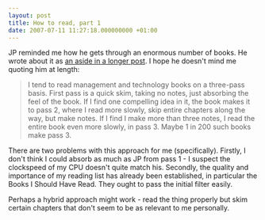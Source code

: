 ```yaml
---
layout: post
title: How to read, part 1
date: 2007-07-11 11:27:18.000000000 +01:00
---
```

JP reminded me how he gets through an enormous number of books. He wrote about it as <a target="_blank" href="http://confusedofcalcutta.com/2007/04/17/of-markets-and-conversations-and-platforms-and-shopping-malls/">an aside in a longer post</a>. I hope he doesn't mind me quoting him at length:
<blockquote>I tend to read management and technology books on a three-pass basis. First pass is a quick skim, taking no notes, just absorbing the feel of the book. If I find one compelling idea in it, the book makes it to pass 2, where I read more slowly, skip entire chapters along the way, but make notes. If I find I make more than three notes, I read the entire book even more slowly, in pass 3. Maybe 1 in 200 such books make pass 3.</blockquote>
There are two problems with this approach for me (specifically). Firstly, I don't think I could absorb as much as JP from pass 1 - I suspect the clockspeed of my CPU doesn't quite match his. Secondly, the quality and importance of my reading list has already been established, in particular the Books I Should Have Read. They ought to pass the initial filter easily.

Perhaps a hybrid approach might work - read the thing properly but skim certain chapters that don't seem to be as relevant to me personally.

